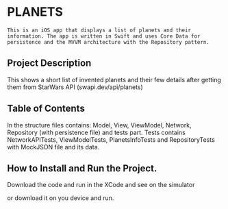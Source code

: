 # PLANETS

    This is an iOS app that displays a list of planets and their information. The app is written in Swift and uses Core Data for persistence and the MVVM architecture with the Repository pattern.

## Project Description 

This shows a short list of invented planets and their few details after getting them from StarWars API (swapi.dev/api/planets)

## Table of Contents

In the structure files contains: Model, View, ViewModel, Network, Repository (with persistence file) and tests part. Tests contains NetworkAPITests, ViewModelTests, PlanetsInfoTests and RepositoryTests with MockJSON file and its data.


## How to Install and Run the Project.

Download the code and run in the XCode and see on the simulator

or download it on you device and run.
